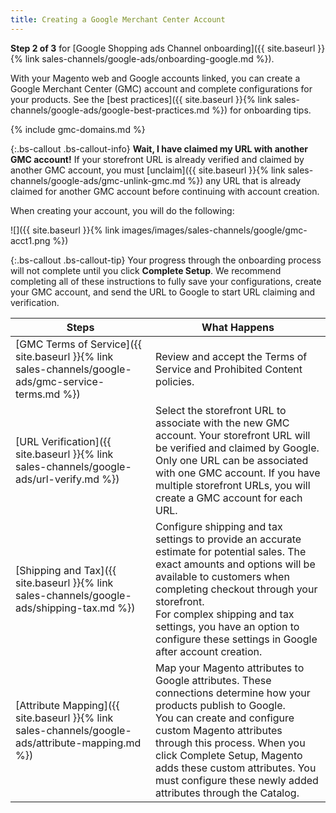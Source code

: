```yaml
---
title: Creating a Google Merchant Center Account
---
```



**Step 2 of 3** for [Google Shopping ads Channel onboarding]({{ site.baseurl }}{% link sales-channels/google-ads/onboarding-google.md %}).

With your Magento web and Google accounts linked, you can create a Google Merchant Center (GMC) account and complete configurations for your products. See the [best practices]({{ site.baseurl }}{% link sales-channels/google-ads/google-best-practices.md %}) for onboarding tips.

{% include gmc-domains.md %}

{:.bs-callout .bs-callout-info}
**Wait, I have claimed my URL with another GMC account!** If your storefront URL is already verified and claimed by another GMC account, you must [unclaim]({{ site.baseurl }}{% link sales-channels/google-ads/gmc-unlink-gmc.md %}) any URL that is already claimed for another GMC account before continuing with account creation.

When creating your account, you will do the following:

![]({{ site.baseurl }}{% link images/images/sales-channels/google/gmc-acct1.png %})

{:.bs-callout .bs-callout-tip}
Your progress through the onboarding process will not complete until you click **Complete Setup**. We recommend completing all of these instructions to fully save your configurations, create your GMC account, and send the URL to Google to start URL claiming and verification.

|Steps|What Happens|
|--|--|
|[GMC Terms of Service]({{ site.baseurl }}{% link sales-channels/google-ads/gmc-service-terms.md %})|Review and accept the Terms of Service and Prohibited Content policies.|
|[URL Verification]({{ site.baseurl }}{% link sales-channels/google-ads/url-verify.md %})|Select the storefront URL to associate with the new GMC account. Your storefront URL will be verified and claimed by Google.<br/>Only one URL can be associated with one GMC account. If you have multiple storefront URLs, you will create a GMC account for each URL.|
|[Shipping and Tax]({{ site.baseurl }}{% link sales-channels/google-ads/shipping-tax.md %})|Configure shipping and tax settings to provide an accurate estimate for potential sales. The exact amounts and options will be available to customers when completing checkout through your storefront.<br/>For complex shipping and tax settings, you have an option to configure these settings in Google after account creation.|
|[Attribute Mapping]({{ site.baseurl }}{% link sales-channels/google-ads/attribute-mapping.md %})|Map your Magento attributes to Google attributes. These connections determine how your products publish to Google. <br/>You can create and configure custom Magento attributes through this process. When you click <span class="btn">Complete Setup</span>, Magento adds these custom attributes. You must configure these newly added attributes through the Catalog.|